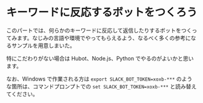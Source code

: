 # キーワードに反応するボットをつくろう

このパートでは、何らかのキーワードに反応して返信したりするボットをつくってみます。なじみの言語や環境でやってもらえるよう、なるべく多くの参考になるサンプルを用意しまいた。

特にこだわりがない場合は Hubot、Node.js、Python でやるのがよいかと思います。

なお、Windows で作業される方は `export SLACK_BOT_TOKEN=xoxb-***` のような箇所は、コマンドプロンプトでの `set SLACK_BOT_TOKEN=xoxb-***` と読み替えてください。
